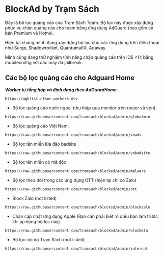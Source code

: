 # BlockAd by Trạm Sách

Đây là bộ lọc quảng cáo của Trạm Sách Team.
Bộ lọc này được xây dựng phục vụ chặn quảng cáo cho team bằng ứng dụng AdGuard (bao gồm cả bản Premium và Home).

Hiện tại chúng mình đang xây dựng bộ lọc cho các ứng dụng trên điện thoại như Surge, Shadowrocket, QuantumultX, Adaway.

Mình cũng đang thử nghiệm tính năng chặn quảng cáo trên iOS <14 bằng mobileconfig với các máy đã jailbreak.

## Các bộ lọc quảng cáo cho Adguard Home ##

_**Worker tự tổng hợp và định dạng theo AdGuardHome.**_
```
https://aghlist.ntson.workers.dev
```

- Bộ lọc quảng cáo nước ngoài (thu thập qua monitor trên router và vpn).
```
https://raw.githubusercontent.com/tramsach/blockad/admin/globalmin
```

- Bộ lọc quảng cáo Việt Nam.
```
https://raw.githubusercontent.com/tramsach/blockad/admin/vnads
```

- Bộ lọc tên miền lừa đảo badsite
```
https://raw.githubusercontent.com/tramsach/blockad/admin/vnbadsite
```

- Bộ lọc tên miền có mã độc
```
https://raw.githubusercontent.com/tramsach/blockad/admin/malware
```

- Bộ lọc theo dõi trong các ứng dụng OTT (hiện tại chỉ có Zalo)
```
https://raw.githubusercontent.com/tramsach/blockad/admin/ott
```

- Block Zalo (not listed)
```
https://raw.githubusercontent.com/tramsach/blockad/admin/blockzalo
```

- Chặn cập nhật ứng dụng Apple (Bạn cần phải biết rõ điều bạn làm trước khi áp dụng bộ lọc này). 
```
https://raw.githubusercontent.com/tramsach/blockad/admin/blockota
```

- Bộ lọc nội bộ Trạm Sách (not listed)
```
https://raw.githubusercontent.com/tramsach/blockad/admin/internal
```
